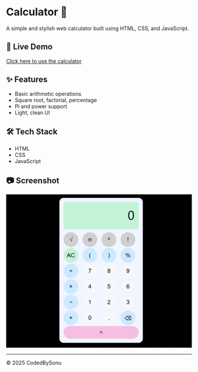 # Calculator 🔢

A simple and stylish web calculator built using HTML, CSS, and JavaScript.

## 🚀 Live Demo
[Click here to use the calculator](https://codedBySonu.github.io/Calculator/)

## ✨ Features
- Basic arithmetic operations
- Square root, factorial, percentage
- Pi and power support
- Light, clean UI

## 🛠️ Tech Stack
- HTML
- CSS
- JavaScript

## 📷 Screenshot
![Calculator Screenshot](screenshot.png) <!-- Optional if you want to upload an image -->

---

© 2025 CodedBySonu
